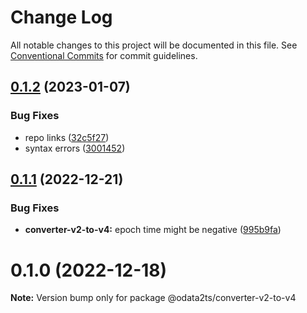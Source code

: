 # Change Log

All notable changes to this project will be documented in this file.
See [Conventional Commits](https://conventionalcommits.org) for commit guidelines.

## [0.1.2](https://github.com/odata2ts/converter/compare/@odata2ts/converter-v2-to-v4@0.1.1...@odata2ts/converter-v2-to-v4@0.1.2) (2023-01-07)


### Bug Fixes

* repo links ([32c5f27](https://github.com/odata2ts/converter/commit/32c5f277d8f0801c369c23be5355233030a97a40))
* syntax errors ([3001452](https://github.com/odata2ts/converter/commit/3001452589d456682dee07121a1c512b8f00e55a))





## [0.1.1](https://github.com/odata2ts/odata2ts/compare/@odata2ts/converter-v2-to-v4@0.1.0...@odata2ts/converter-v2-to-v4@0.1.1) (2022-12-21)


### Bug Fixes

* **converter-v2-to-v4:** epoch time might be negative ([995b9fa](https://github.com/odata2ts/odata2ts/commit/995b9fa85031280612934c7cbd3246ef4814ce58))





# 0.1.0 (2022-12-18)

**Note:** Version bump only for package @odata2ts/converter-v2-to-v4
